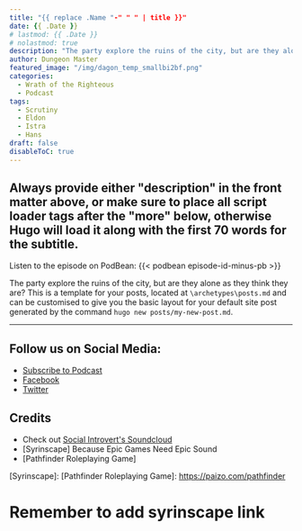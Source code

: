 ```yaml
---
title: "{{ replace .Name "-" " " | title }}"
date: {{ .Date }}
# lastmod: {{ .Date }}
# nolastmod: true
description: "The party explore the ruins of the city, but are they alone as they think they are?"
author: Dungeon Master
featured_image: "/img/dagon_temp_smallbi2bf.png"
categories:
  - Wrath of the Righteous
  - Podcast
tags:
  - Scrutiny
  - Eldon
  - Istra
  - Hans
draft: false
disableToC: true
---
```


## Always provide either "description" in the front matter above, or make sure to place all script loader tags after the "more" below, otherwise Hugo will load it along with the first 70 words for the subtitle.  

<!--more-->

Listen to the episode on PodBean:
{{< podbean episode-id-minus-pb >}}

The party explore the ruins of the city, but are they alone as they think they are?
This is a template for your posts, located at `\archetypes\posts.md` and can be customised to give you the basic layout for your default site post generated by the command `hugo new posts/my-new-post.md`.

--------------------------
## Follow us on Social Media: 
- [Subscribe to Podcast](https://feed.podbean.com/dragonsnotincluded/feed.xml)
- [Facebook](https://www.facebook.com/Dragons-Not-Included-Podcast-103097024812637)
- [Twitter](https://twitter.com/PodcastDragons)

## Credits
- Check out [Social Introvert's Soundcloud]
- [Syrinscape] Because Epic Games Need Epic Sound
- [Pathfinder Roleplaying Game]

[Social Introvert's Soundcloud]: https://soundcloud.com/user-520878457
[Syrinscape]: 
[Pathfinder Roleplaying Game]: https://paizo.com/pathfinder

# Remember to add syrinscape link